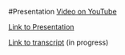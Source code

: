 #Presentation
[Video on YouTube](https://www.youtube.com/watch?v=jYyijnw08sU&feature=youtu.be)

[Link to Presentation](https://smarrti.github.io/rs-presentation/index.html#/)

[Link to transcript](#) (in progress)